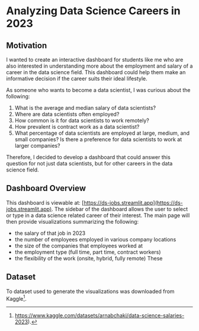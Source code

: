 
# Analyzing Data Science Careers in 2023

## Motivation
I wanted to create an interactive dashboard for students like me who are also interested in understanding more about the employment and salary of a career in the data science field. This dashboard could help them make an informative decision if the career suits their ideal lifestyle.

As someone who wants to become a data scientist, I was curious about the following:
1. What is the average and median salary of data scientists?
2. Where are data scientists often employed?
3. How common is it for data scientists to work remotely?
4. How prevalent is contract work as a data scientist?
5. What percentage of data scientists are employed at large, medium, and small companies? Is there a preference for data scientists to work at larger companies?

Therefore, I decided to develop a dashboard that could answer this question for not just data scientists, but for other careers in the data science field.


## Dashboard Overview
This dashboard is viewable at: [https://ds-jobs.streamlit.app](https://ds-jobs.streamlit.app).
The sidebar of the dashboard allows the user to select or type in a data science related career of their interest. The main page will then provide visualizations summarizing the following:
* the salary of that job in 2023
* the number of employees employed in various company locations
* the size of the companies that employees worked at
* the employment type (full time, part time, contract workers)
* the flexibility of the work (onsite, hybrid, fully remote)
These 


## Dataset
To dataset used to generate the visualizations was downloaded from Kaggle[^1].
[^1]: https://www.kaggle.com/datasets/arnabchaki/data-science-salaries-2023).
